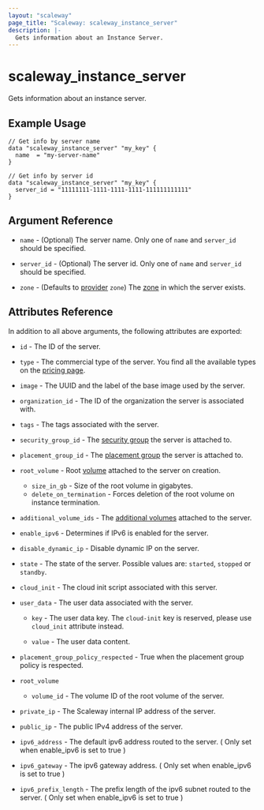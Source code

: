 ```yaml
---
layout: "scaleway"
page_title: "Scaleway: scaleway_instance_server"
description: |-
  Gets information about an Instance Server.
---
```


# scaleway_instance_server

Gets information about an instance server.

## Example Usage

```hcl
// Get info by server name
data "scaleway_instance_server" "my_key" {
  name  = "my-server-name"
}

// Get info by server id
data "scaleway_instance_server" "my_key" {
  server_id = "11111111-1111-1111-1111-111111111111"
}
```

## Argument Reference

- `name` - (Optional) The server name. Only one of `name` and `server_id` should be specified.

- `server_id` - (Optional) The server id. Only one of `name` and `server_id` should be specified.

- `zone` - (Defaults to [provider](../index.html#zone) `zone`) The [zone](../guides/regions_and_zones.html#zones) in which the server exists.

## Attributes Reference

In addition to all above arguments, the following attributes are exported:

- `id` - The ID of the server.

- `type` - The commercial type of the server.
You find all the available types on the [pricing page](https://www.scaleway.com/en/pricing/).

- `image` - The UUID and the label of the base image used by the server.

- `organization_id` - The ID of the organization the server is associated with.

- `tags` - The tags associated with the server.

- `security_group_id` - The [security group](https://developers.scaleway.com/en/products/instance/api/#security-groups-8d7f89) the server is attached to.

- `placement_group_id` - The [placement group](https://developers.scaleway.com/en/products/instance/api/#placement-groups-d8f653) the server is attached to.

- `root_volume` - Root [volume](https://developers.scaleway.com/en/products/instance/api/#volumes-7e8a39) attached to the server on creation.
   - `size_in_gb` - Size of the root volume in gigabytes.
   - `delete_on_termination` - Forces deletion of the root volume on instance termination.

- `additional_volume_ids` - The [additional volumes](https://developers.scaleway.com/en/products/instance/api/#volumes-7e8a39)
attached to the server.

- `enable_ipv6` - Determines if IPv6 is enabled for the server.

- `disable_dynamic_ip` - Disable dynamic IP on the server.

- `state` - The state of the server. Possible values are: `started`, `stopped` or `standby`.

- `cloud_init` - The cloud init script associated with this server.

- `user_data` - The user data associated with the server.

  - `key` - The user data key. The `cloud-init` key is reserved, please use `cloud_init` attribute instead.

  - `value` - The user data content.

- `placement_group_policy_respected` - True when the placement group policy is respected.

- `root_volume`
  - `volume_id` - The volume ID of the root volume of the server.

- `private_ip` - The Scaleway internal IP address of the server.

- `public_ip` - The public IPv4 address of the server.

- `ipv6_address` - The default ipv6 address routed to the server. ( Only set when enable_ipv6 is set to true )

- `ipv6_gateway` - The ipv6 gateway address. ( Only set when enable_ipv6 is set to true )

- `ipv6_prefix_length` - The prefix length of the ipv6 subnet routed to the server. ( Only set when enable_ipv6 is set to true )
